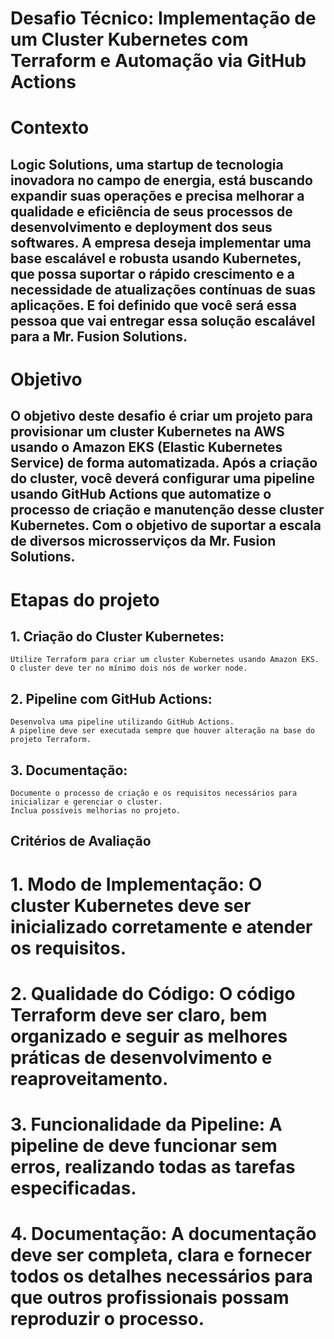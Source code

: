 # Desafio Técnico: Implementação de um Cluster Kubernetes com Terraform e Automação via GitHub Actions


# Contexto
## Logic Solutions, uma startup de tecnologia inovadora no campo de energia, está buscando expandir suas operações e precisa melhorar a qualidade e eficiência de seus processos de desenvolvimento e deployment dos seus softwares. A empresa deseja implementar uma base escalável e robusta usando Kubernetes, que possa suportar o rápido crescimento e a necessidade de atualizações contínuas de suas aplicações. E foi definido que você será essa pessoa que vai entregar essa solução escalável para a Mr. Fusion Solutions.

# Objetivo
## O objetivo deste desafio é criar um projeto para provisionar um cluster Kubernetes na AWS usando o Amazon EKS (Elastic Kubernetes Service) de forma automatizada. Após a criação do cluster, você deverá configurar uma pipeline usando GitHub Actions que automatize o processo de criação e manutenção desse cluster Kubernetes. Com o objetivo de suportar a escala de diversos microsserviços da Mr. Fusion Solutions.

# Etapas do projeto

## 1. Criação do Cluster Kubernetes:
    Utilize Terraform para criar um cluster Kubernetes usando Amazon EKS.
    O cluster deve ter no mínimo dois nós de worker node.

## 2. Pipeline com GitHub Actions:
    Desenvolva uma pipeline utilizando GitHub Actions.
    A pipeline deve ser executada sempre que houver alteração na base do projeto Terraform.

## 3. Documentação:

    Documente o processo de criação e os requisitos necessários para inicializar e gerenciar o cluster.
    Inclua possíveis melhorias no projeto.

## Critérios de Avaliação

# 1. Modo de Implementação: O cluster Kubernetes deve ser inicializado corretamente e atender os requisitos.
# 2. Qualidade do Código: O código Terraform deve ser claro, bem organizado e seguir as melhores práticas de desenvolvimento e reaproveitamento.
# 3. Funcionalidade da Pipeline: A pipeline de deve funcionar sem erros, realizando todas as tarefas especificadas.
# 4. Documentação: A documentação deve ser completa, clara e fornecer todos os detalhes necessários para que outros profissionais possam reproduzir o processo.